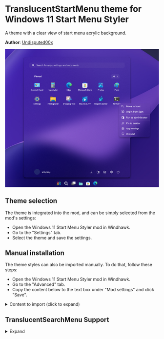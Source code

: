 # TranslucentStartMenu theme for Windows 11 Start Menu Styler

A theme with a clear view of start menu acrylic background.

**Author**: [Undisputed00x](https://github.com/Undisputed00x)

![Screenshot](screenshot.png)

## Theme selection

The theme is integrated into the mod, and can be simply selected from the mod's
settings:

* Open the Windows 11 Start Menu Styler mod in Windhawk.
* Go to the "Settings" tab.
* Select the theme and save the settings.

## Manual installation

The theme styles can also be imported manually. To do that, follow these steps:

* Open the Windows 11 Start Menu Styler mod in Windhawk.
* Go to the "Advanced" tab.
* Copy the content below to the text box under "Mod settings" and click "Save".

<details>
<summary>Content to import (click to expand)</summary>

```json
{
  "controlStyles[0].target": "Border#AcrylicBorder",
  "controlStyles[0].styles[0]": "CornerRadius=15",
  "controlStyles[0].styles[1]": "Background:=<AcrylicBrush TintColor=\"Transparent\" TintLuminosityOpacity=\"0\" TintOpacity=\"0\" Opacity=\"1\" FallbackColor=\"#70262626\"/>",
  "controlStyles[0].styles[2]": "BorderThickness=0,0,0,0",
  "controlStyles[1].target": "Border#AcrylicOverlay",
  "controlStyles[1].styles[0]": "Visibility=Collapsed",
  "controlStyles[2].target": "Border#BorderElement",
  "controlStyles[2].styles[0]": "CornerRadius=10",
  "controlStyles[2].styles[1]": "BorderThickness=0,0,0,0",
  "controlStyles[2].styles[2]": "Background:=<AcrylicBrush TintLuminosityOpacity=\"0.03\" TintOpacity=\"0\" Opacity=\"1\" FallbackColor=\"#70262626\"/>",
  "controlStyles[3].target": "Grid#ShowMoreSuggestions",
  "controlStyles[3].styles[0]": "Visibility=Collapsed",
  "controlStyles[4].target": "Grid#SuggestionsParentContainer",
  "controlStyles[4].styles[0]": "Visibility=Collapsed",
  "controlStyles[5].target": "Grid#TopLevelSuggestionsListHeader",
  "controlStyles[5].styles[0]": "Visibility=Collapsed",
  "controlStyles[6].target": "StartMenu.PinnedList",
  "controlStyles[6].styles[0]": "Height=504",
  "controlStyles[7].target": "MenuFlyoutPresenter",
  "controlStyles[7].styles[0]": "Background:=<AcrylicBrush TintColor=\"Transparent\" TintLuminosityOpacity=\"0\" TintOpacity=\"0\" Opacity=\"1\" FallbackColor=\"#70262626\"/>",
  "controlStyles[7].styles[1]": "BorderThickness=0,0,0,0",
  "controlStyles[8].target": "Border#AppBorder",
  "controlStyles[8].styles[0]": "Background:=<AcrylicBrush TintColor=\"Transparent\" TintLuminosityOpacity=\"0\" TintOpacity=\"0\" Opacity=\"1\" FallbackColor=\"#70262626\"/>",
  "controlStyles[8].styles[1]": "BorderThickness=0,0,0,0",
  "controlStyles[9].target": "Border#AccentAppBorder",
  "controlStyles[9].styles[0]": "Background:=<AcrylicBrush TintColor=\"Transparent\" TintLuminosityOpacity=\"0\" TintOpacity=\"0\" Opacity=\"1\" FallbackColor=\"#70262626\"/>",
  "controlStyles[9].styles[1]": "BorderThickness=0,0,0,0",
  "controlStyles[10].target": "Border#LayerBorder",
  "controlStyles[10].styles[0]": "Visibility=Collapsed",
  "controlStyles[11].target": "Border#TaskbarSearchBackground",
  "controlStyles[11].styles[0]": "Background:=<AcrylicBrush TintColor=\"Transparent\" TintLuminosityOpacity=\"0.03\" TintOpacity=\"0\" Opacity=\"1\" FallbackColor=\"#70262626\"/>",
  "controlStyles[11].styles[1]": "CornerRadius=10",
  "controlStyles[11].styles[2]": "BorderThickness=0,0,0,0"
}
```
</details>

## TranslucentSearchMenu Support

<details>
<summary>Expand</summary>

To add this feature go to Start Menu Styler > **Advanced** > **Custom process
inclusion list**, add `SearchHost.exe` to the process list and click save.

![TranslucentSearchMenu gif](TranslucentSearchMenu.gif)

Copy the JSON code to Start Menu Styler > **Advanced** > inside **Mod settings**
and click save.

```json
{
  "controlStyles[0].target": "Border#AcrylicBorder",
  "controlStyles[0].styles[0]": "CornerRadius=15",
  "controlStyles[0].styles[1]": "Background:=<AcrylicBrush TintColor=\"Transparent\" TintLuminosityOpacity=\"0\" TintOpacity=\"0\" Opacity=\"1\" FallbackColor=\"#000000\"/>",
  "controlStyles[0].styles[2]": "BorderThickness=0,0,0,0",
  "controlStyles[1].target": "Border#AcrylicOverlay",
  "controlStyles[1].styles[0]": "Visibility=Collapsed",
  "controlStyles[2].target": "Border#BorderElement",
  "controlStyles[2].styles[0]": "CornerRadius=10",
  "controlStyles[2].styles[1]": "BorderThickness=0,0,0,0",
  "controlStyles[2].styles[2]": "Background:=<AcrylicBrush TintLuminosityOpacity=\"0.03\" TintOpacity=\"0\" Opacity=\"1\" FallbackColor=\"#000000\"/>",
  "controlStyles[3].target": "Grid#ShowMoreSuggestions",
  "controlStyles[3].styles[0]": "Visibility=Collapsed",
  "controlStyles[4].target": "Grid#SuggestionsParentContainer",
  "controlStyles[4].styles[0]": "Visibility=Collapsed",
  "controlStyles[5].target": "Grid#TopLevelSuggestionsListHeader",
  "controlStyles[5].styles[0]": "Visibility=Collapsed",
  "controlStyles[6].target": "StartMenu.PinnedList",
  "controlStyles[6].styles[0]": "Height=504",
  "controlStyles[7].target": "MenuFlyoutPresenter",
  "controlStyles[7].styles[0]": "Background:=<AcrylicBrush TintColor=\"Transparent\" TintLuminosityOpacity=\"0\" TintOpacity=\"0\" Opacity=\"1\" FallbackColor=\"#000000\"/>",
  "controlStyles[7].styles[1]": "BorderThickness=0,0,0,0",
  "controlStyles[8].target": "Border#AppBorder",
  "controlStyles[8].styles[0]": "Background:=<AcrylicBrush TintColor=\"Transparent\" TintLuminosityOpacity=\"0\" TintOpacity=\"0\" Opacity=\"1\" FallbackColor=\"#000000\"/>",
  "controlStyles[8].styles[1]": "BorderThickness=0,0,0,0",
  "controlStyles[9].target": "Border#AccentAppBorder",
  "controlStyles[9].styles[0]": "Background:=<AcrylicBrush TintColor=\"Transparent\" TintLuminosityOpacity=\"0\" TintOpacity=\"0\" Opacity=\"1\" FallbackColor=\"#000000\"/>",
  "controlStyles[9].styles[1]": "BorderThickness=0,0,0,0",
  "controlStyles[10].target": "Border#LayerBorder",
  "controlStyles[10].styles[0]": "Visibility=Collapsed",
  "controlStyles[11].target": "Border#TaskbarSearchBackground",
  "controlStyles[11].styles[0]": "Background:=<AcrylicBrush TintColor=\"Transparent\" TintLuminosityOpacity=\"0.03\" TintOpacity=\"0\" Opacity=\"1\" FallbackColor=\"#000000\"/>",
  "controlStyles[11].styles[1]": "CornerRadius=10",
  "controlStyles[11].styles[2]": "BorderThickness=0,0,0,0"
}
```
</details>
